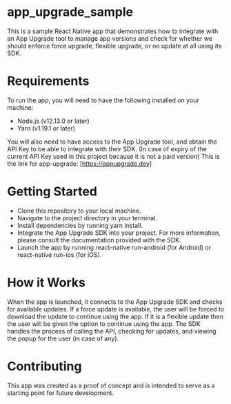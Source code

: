 # app_upgrade_sample

This is a sample React Native app that demonstrates how to integrate with an App Upgrade tool to manage app versions and check for whether we should enforce force upgrade, flexible upgrade, or no update at all using its SDK.

# Requirements
To run the app, you will need to have the following installed on your machine:

- Node.js (v12.13.0 or later)
- Yarn (v1.19.1 or later)

You will also need to have access to the App Upgrade tool, and obtain the API Key to be able to integrate with their SDK. (In case of expiry of the current API Key used in this project because it is not a paid version)
This is the link for app-upgrade:
[https://appupgrade.dev]

# Getting Started
- Clone this repository to your local machine.
- Navigate to the project directory in your terminal.
- Install dependencies by running yarn install.
- Integrate the App Upgrade SDK into your project. For more information, please consult the documentation provided with the SDK.
- Launch the app by running react-native run-android (for Android) or react-native run-ios (for iOS).

# How it Works
When the app is launched, it connects to the App Upgrade SDK and checks for available updates. If a force update is available, the user will be forced to download the update to continue using the app. If it is a flexible update then the user will be given the option to continue using the app. The SDK handles the process of calling the API, checking for updates, and viewing the popup for the user (in case of any).

# Contributing
This app was created as a proof of concept and is intended to serve as a starting point for future development.
